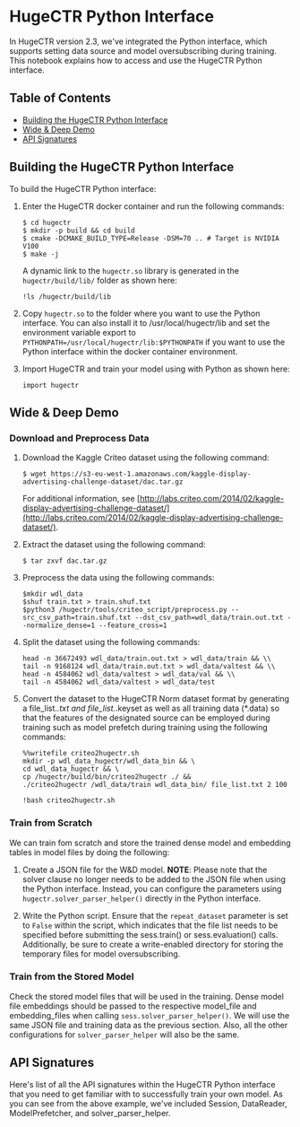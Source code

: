 HugeCTR Python Interface
===================================

In HugeCTR version 2.3, we've integrated the Python interface, which supports setting data source and model oversubscribing during training. This notebook explains how to access and use the HugeCTR Python interface.

## Table of Contents
* [Building the HugeCTR Python Interface](#building-the-hugectr-python-interface)
* [Wide & Deep Demo](#wide-&-deep-demo)
* [API Signatures](#api-signatures)

## Building the HugeCTR Python Interface ##
To build the HugeCTR Python interface: 

1. Enter the HugeCTR docker container and run the following commands:
   ```
   $ cd hugectr
   $ mkdir -p build && cd build
   $ cmake -DCMAKE_BUILD_TYPE=Release -DSM=70 .. # Target is NVIDIA V100
   $ make -j
   ```

   A dynamic link to the `hugectr.so` library is generated in the `hugectr/build/lib/` folder as shown here:
   ```
   !ls /hugectr/build/lib
   ```

2. Copy `hugectr.so` to the folder where you want to use the Python interface. 
   You can also install it to /usr/local/hugectr/lib and set the environment variable export to `PYTHONPATH=/usr/local/hugectr/lib:$PYTHONPATH` if you want to use the Python interface within the docker container environment.

3. Import HugeCTR and train your model using with Python as shown here:
   ```
   import hugectr
   ```

## Wide & Deep Demo

### Download and Preprocess Data

1. Download the Kaggle Criteo dataset using the following command:
   ```
   $ wget https://s3-eu-west-1.amazonaws.com/kaggle-display-advertising-challenge-dataset/dac.tar.gz
   ```

   For additional information, see [http://labs.criteo.com/2014/02/kaggle-display-advertising-challenge-dataset/](http://labs.criteo.com/2014/02/kaggle-display-advertising-challenge-dataset/).
   
2. Extract the dataset using the following command:
   ```
   $ tar zxvf dac.tar.gz
   ```

3. Preprocess the data using  the following commands:
   ```
   $mkdir wdl_data
   $shuf train.txt > train.shuf.txt
   $python3 /hugectr/tools/criteo_script/preprocess.py --src_csv_path=train.shuf.txt --dst_csv_path=wdl_data/train.out.txt --normalize_dense=1 --feature_cross=1
   ```

4. Split the dataset using the following commands:
   ```
   head -n 36672493 wdl_data/train.out.txt > wdl_data/train && \\
   tail -n 9168124 wdl_data/train.out.txt > wdl_data/valtest && \\
   head -n 4584062 wdl_data/valtest > wdl_data/val && \\
   tail -n 4584062 wdl_data/valtest > wdl_data/test
   ```
5. Convert the dataset to the HugeCTR Norm dataset format by generating a file_list.*.txt and file_list.*.keyset as well as all training data (*.data) so that the features of the designated source can be employed during training such as model prefetch during training using the following commands:

   ```
   %%writefile criteo2hugectr.sh
   mkdir -p wdl_data_hugectr/wdl_data_bin && \
   cd wdl_data_hugectr && \
   cp /hugectr/build/bin/criteo2hugectr ./ &&
   ./criteo2hugectr /wdl_data/train wdl_data_bin/ file_list.txt 2 100
   ```
   
   ```
   !bash criteo2hugectr.sh
   ```

### Train from Scratch
We can train fom scratch and store the trained dense model and embedding tables in model files by doing the following: 

1. Create a JSON file for the W&D model. 
   **NOTE**: Please note that the solver clause no longer needs to be added to the JSON file when using the Python interface. Instead, you can configure the parameters using `hugectr.solver_parser_helper()` directly in the Python interface.

2. Write the Python script. 
   Ensure that the `repeat_dataset` parameter is set to `False` within the script, which indicates that the file list needs to be specified before submitting the sess.train() or sess.evaluation() calls. Additionally, be sure to create a write-enabled directory for storing the temporary files for model oversubscribing.

### Train from the Stored Model
Check the stored model files that will be used in the training. Dense model file embeddings should be passed to the respective model_file and embedding_files when calling `sess.solver_parser_helper()`. We will use the same JSON file and training data as the previous section. Also, all the other configurations for `solver_parser_helper` will also be the same.

## API Signatures
Here's list of all the API signatures within the HugeCTR Python interface that you need to get familiar with to successfully train your own model. As you can see from the above example, we've included Session, DataReader, ModelPrefetcher, and solver_parser_helper.

